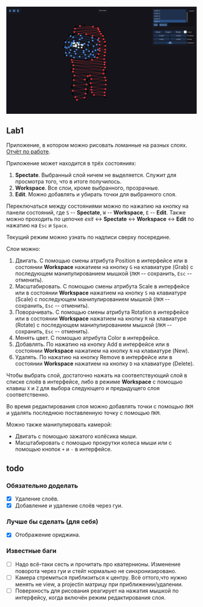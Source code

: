 ![Скришот приложения](sus.png)

## Lab1

Приложение, в котором можно рисовать ломанные на разных слоях. [Отчёт по работе](report.pdf).

Приложение может находится в трёх состояниях:

1. **Spectate**. Выбранный слой ничем не выделяется. Служит для просмотра того, что в итоге получилось.
2. **Workspace**. Все слои, кроме выбранного, прозрачные.
3. **Edit**. Можно добавлять и убирать точки для выбранного слоя.

Переключаться между состояниями можно по нажатию на кнопку на панели состояний, где `S` -- **Spectate**, `W` -- **Workspace**, `E` -- **Edit**. Также можно проходить по цепочке *exit* <-> **Spectate** <-> **Workspace** <-> **Edit** по нажатию на `Esc` и `Space`.

Текущий режим можно узнать по надписи сверху посередине.

Слои можно:

1. Двигать. С помощью смены атрибута Position в интерфейсе или в состоянии **Workspace** нажатием на кнопку `G` на клавиатуре (Grab) с последующем манипулированием мышкой (`ЛКМ` -- сохранить, `Esc` -- отменить).
2. Масштабировать. С помощью смены атрибута Scale в интерфейсе или в состоянии **Workspace** нажатием на кнопку `S` на клавиатуре (Scale) с последующем манипулированием мышкой (`ЛКМ` -- сохранить, `Esc` -- отменить).
3. Поворачивать. С помощью смены атрибута Rotation в интерфейсе или в состоянии **Workspace** нажатием на кнопку `R` на клавиатуре (Rotate) с последующем манипулированием мышкой (`ЛКМ` -- сохранить, `Esc` -- отменить).
4. Менять цвет. С помощью атрибута Color в интерфейсе.
5. Добавлять. По нажатию на кнопку Add в интерфейсе или в состоянии **Workspace** нажатием на кнопку `N` на клавиатуре (New).
6. Удалять. По нажатию на кнопку Remove в интерфейсе или в состоянии **Workspace** нажатием на кнопку `D` на клавиатуре (Delete).

Чтобы выбрать слой, достаточно нажать на соответствующий слой в списке слоёв в интерфейсе, либо в режиме **Workspace** с помощью клавиш `X` и `Z` для выбора следующего и предыдущего слоя соответственно.

Во время редактирования слоя можно добавлять точки с помощью `ЛКМ` и удалять последнюю поставленную точку с помощью `ПКМ`.

Можно также манипулировать камерой:
- Двигать с помощью зажатого колёсика мыши.
- Масштабировать с помощью прокрутки колеса мыши или с помощью кнопок `+` и `-` в интерфейсе.


## todo

### Обязательно доделать

- [x] Удаление слоёв.
- [x] Добавление и удаление слоёв через гуи.

### Лучше бы сделать (для себя)

- [x] Отображение ориджина.

### Известные баги

- [ ] Надо всё-таки сесть и прочитать про кватернионы. Изменение поворота через гуи и стейт нормально не синхронизировано.
- [ ] Камера стремиться приблизиться к центру. Всё оттого,что нужно менять не view, а projectin матрицу при приближении/удалении.
- [ ] Поверхность для рисования реагирует на нажатия мышкой по интерфейсу, когда включён режим редактирования слоя.
